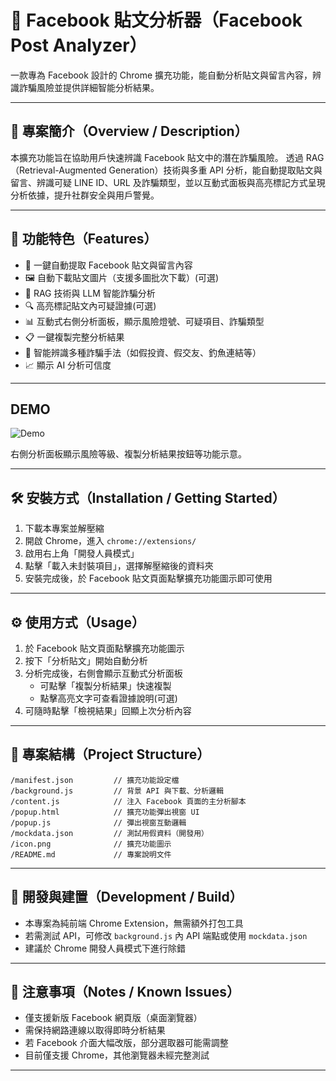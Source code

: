 # 📘 Facebook 貼文分析器（Facebook Post Analyzer）

一款專為 Facebook 設計的 Chrome 擴充功能，能自動分析貼文與留言內容，辨識詐騙風險並提供詳細智能分析結果。

---

## 📖 專案簡介（Overview / Description）

本擴充功能旨在協助用戶快速辨識 Facebook 貼文中的潛在詐騙風險。
透過 RAG（Retrieval-Augmented Generation）技術與多重 API 分析，能自動提取貼文與留言、辨識可疑 LINE ID、URL 及詐騙類型，並以互動式面板與高亮標記方式呈現分析依據，提升社群安全與用戶警覺。

---

## 🚀 功能特色（Features）

- 📝 一鍵自動提取 Facebook 貼文與留言內容
- 🖼️ 自動下載貼文圖片（支援多圖批次下載）(可選)
- 🤖 RAG 技術與 LLM 智能詐騙分析
- 🔍 高亮標記貼文內可疑證據(可選)
- 📊 互動式右側分析面板，顯示風險燈號、可疑項目、詐騙類型
- 📋 一鍵複製完整分析結果
- 🎯 智能辨識多種詐騙手法（如假投資、假交友、釣魚連結等）
- 📈 顯示 AI 分析可信度


---

## DEMO

![Demo](docs/demo_2025_06_20.gif)

 右側分析面板顯示風險等級、複製分析結果按鈕等功能示意。

---

## 🛠️ 安裝方式（Installation / Getting Started）

1. 下載本專案並解壓縮
2. 開啟 Chrome，進入 `chrome://extensions/`
3. 啟用右上角「開發人員模式」
4. 點擊「載入未封裝項目」，選擇解壓縮後的資料夾
5. 安裝完成後，於 Facebook 貼文頁面點擊擴充功能圖示即可使用

---

## ⚙️ 使用方式（Usage）

1. 於 Facebook 貼文頁面點擊擴充功能圖示
2. 按下「分析貼文」開始自動分析
3. 分析完成後，右側會顯示互動式分析面板
   - 可點擊「複製分析結果」快速複製
   - 點擊高亮文字可查看證據說明(可選)
4. 可隨時點擊「檢視結果」回顯上次分析內容

---

## 📁 專案結構（Project Structure）

```
/manifest.json         // 擴充功能設定檔
/background.js         // 背景 API 與下載、分析邏輯
/content.js            // 注入 Facebook 頁面的主分析腳本
/popup.html            // 擴充功能彈出視窗 UI
/popup.js              // 彈出視窗互動邏輯
/mockdata.json         // 測試用假資料（開發用）
/icon.png              // 擴充功能圖示
/README.md             // 專案說明文件
```

---



## 🧪 開發與建置（Development / Build）

- 本專案為純前端 Chrome Extension，無需額外打包工具
- 若需測試 API，可修改 `background.js` 內 API 端點或使用 `mockdata.json`
- 建議於 Chrome 開發人員模式下進行除錯

---

## 📌 注意事項（Notes / Known Issues）

- 僅支援新版 Facebook 網頁版（桌面瀏覽器）
- 需保持網路連線以取得即時分析結果
- 若 Facebook 介面大幅改版，部分選取器可能需調整
- 目前僅支援 Chrome，其他瀏覽器未經完整測試


---
